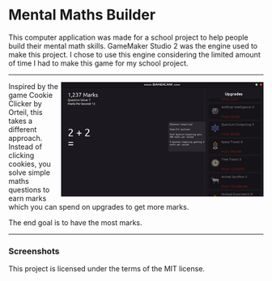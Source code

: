 # Mental Maths Builder


This computer application was made for a school project to help people build their mental math skills. GameMaker Studio 2 was the engine used to make this project. I chose to use this engine considering the limited amount of time I had to make this game for my school project.

---

<img align="right" width="400" alt="Game Showcase" src="images\game-showcase.gif"></img>

Inspired by the game Cookie Clicker by Orteil, this takes a different approach. Instead of clicking cookies, you solve simple maths questions to earn marks which you can spend on upgrades to get more marks. 

The end goal is to have the most marks.

---

### Screenshots

This project is licensed under the terms of the MIT license.
